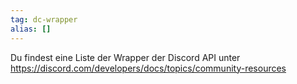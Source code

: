 ```yaml
---
tag: dc-wrapper
alias: []
---
```


 Du findest eine Liste der Wrapper der Discord API unter https://discord.com/developers/docs/topics/community-resources
